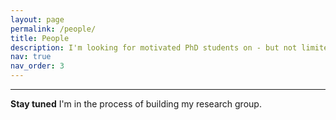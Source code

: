 ```yaml
---
layout: page
permalink: /people/
title: People
description: I'm looking for motivated PhD students on - but not limited to - the research areas discussed <a href='/research'>here</a>. Interested candidates should email me with a CV and a short cover letter, or for informal enquiries. For current opportunities, please have a look at the <a href='/openings'>openings</a> section.
nav: true
nav_order: 3
---
```


---
**Stay tuned**
I'm in the process of building my research group.
